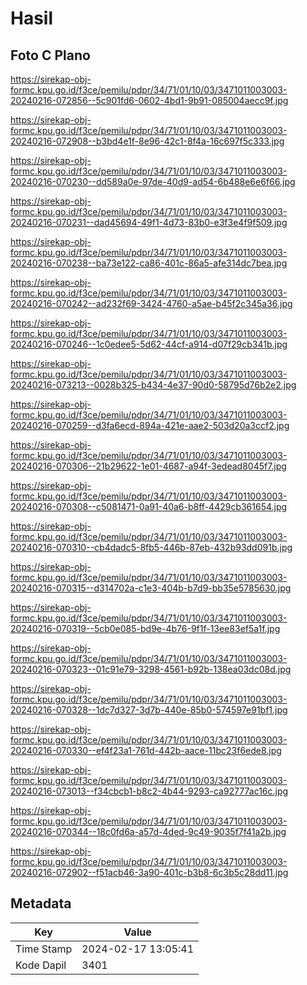 # Hasil

## Foto C Plano

https://sirekap-obj-formc.kpu.go.id/f3ce/pemilu/pdpr/34/71/01/10/03/3471011003003-20240216-072856--5c901fd6-0602-4bd1-9b91-085004aecc9f.jpg

https://sirekap-obj-formc.kpu.go.id/f3ce/pemilu/pdpr/34/71/01/10/03/3471011003003-20240216-072908--b3bd4e1f-8e96-42c1-8f4a-16c697f5c333.jpg

https://sirekap-obj-formc.kpu.go.id/f3ce/pemilu/pdpr/34/71/01/10/03/3471011003003-20240216-070230--dd589a0e-97de-40d9-ad54-6b488e6e6f66.jpg

https://sirekap-obj-formc.kpu.go.id/f3ce/pemilu/pdpr/34/71/01/10/03/3471011003003-20240216-070231--dad45694-49f1-4d73-83b0-e3f3e4f9f509.jpg

https://sirekap-obj-formc.kpu.go.id/f3ce/pemilu/pdpr/34/71/01/10/03/3471011003003-20240216-070238--ba73e122-ca86-401c-86a5-afe314dc7bea.jpg

https://sirekap-obj-formc.kpu.go.id/f3ce/pemilu/pdpr/34/71/01/10/03/3471011003003-20240216-070242--ad232f69-3424-4760-a5ae-b45f2c345a36.jpg

https://sirekap-obj-formc.kpu.go.id/f3ce/pemilu/pdpr/34/71/01/10/03/3471011003003-20240216-070246--1c0edee5-5d62-44cf-a914-d07f29cb341b.jpg

https://sirekap-obj-formc.kpu.go.id/f3ce/pemilu/pdpr/34/71/01/10/03/3471011003003-20240216-073213--0028b325-b434-4e37-90d0-58795d76b2e2.jpg

https://sirekap-obj-formc.kpu.go.id/f3ce/pemilu/pdpr/34/71/01/10/03/3471011003003-20240216-070259--d3fa6ecd-894a-421e-aae2-503d20a3ccf2.jpg

https://sirekap-obj-formc.kpu.go.id/f3ce/pemilu/pdpr/34/71/01/10/03/3471011003003-20240216-070306--21b29622-1e01-4687-a94f-3edead8045f7.jpg

https://sirekap-obj-formc.kpu.go.id/f3ce/pemilu/pdpr/34/71/01/10/03/3471011003003-20240216-070308--c5081471-0a91-40a6-b8ff-4429cb361654.jpg

https://sirekap-obj-formc.kpu.go.id/f3ce/pemilu/pdpr/34/71/01/10/03/3471011003003-20240216-070310--cb4dadc5-8fb5-446b-87eb-432b93dd091b.jpg

https://sirekap-obj-formc.kpu.go.id/f3ce/pemilu/pdpr/34/71/01/10/03/3471011003003-20240216-070315--d314702a-c1e3-404b-b7d9-bb35e5785630.jpg

https://sirekap-obj-formc.kpu.go.id/f3ce/pemilu/pdpr/34/71/01/10/03/3471011003003-20240216-070319--5cb0e085-bd9e-4b76-9f1f-13ee83ef5a1f.jpg

https://sirekap-obj-formc.kpu.go.id/f3ce/pemilu/pdpr/34/71/01/10/03/3471011003003-20240216-070323--01c91e79-3298-4561-b92b-138ea03dc08d.jpg

https://sirekap-obj-formc.kpu.go.id/f3ce/pemilu/pdpr/34/71/01/10/03/3471011003003-20240216-070328--1dc7d327-3d7b-440e-85b0-574597e91bf1.jpg

https://sirekap-obj-formc.kpu.go.id/f3ce/pemilu/pdpr/34/71/01/10/03/3471011003003-20240216-070330--ef4f23a1-761d-442b-aace-11bc23f6ede8.jpg

https://sirekap-obj-formc.kpu.go.id/f3ce/pemilu/pdpr/34/71/01/10/03/3471011003003-20240216-073013--f34cbcb1-b8c2-4b44-9293-ca92777ac16c.jpg

https://sirekap-obj-formc.kpu.go.id/f3ce/pemilu/pdpr/34/71/01/10/03/3471011003003-20240216-070344--18c0fd6a-a57d-4ded-9c49-9035f7f41a2b.jpg

https://sirekap-obj-formc.kpu.go.id/f3ce/pemilu/pdpr/34/71/01/10/03/3471011003003-20240216-072902--f51acb46-3a90-401c-b3b8-6c3b5c28dd11.jpg


## Metadata

| Key        | Value               |
| ---------- | ------------------- |
| Time Stamp | 2024-02-17 13:05:41 |
| Kode Dapil | 3401                |



